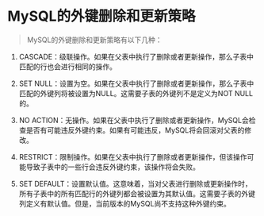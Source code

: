 # MySQL的外键删除和更新策略

> MySQL的外键删除和更新策略有以下几种：

1. CASCADE：级联操作。如果在父表中执行了删除或者更新操作，那么子表中匹配的行也会进行相同的操作。

2. SET NULL：设置为空。如果在父表中执行了删除或者更新操作，那么子表中匹配的外键列将被设置为NULL。这需要子表的外键列不是定义为NOT NULL的。

3. NO ACTION：无操作。如果在父表中执行了删除或者更新操作，MySQL会检查是否有可能违反外键约束。如果有可能违反，MySQL将会回滚对父表的修改。

4. RESTRICT：限制操作。如果在父表中执行了删除或者更新操作，但该操作可能导致子表中的一些行会违反外键约束，该操作将会失败。

5. SET DEFAULT：设置默认值。这意味着，当对父表进行删除或更新操作时，所有子表中的所有匹配行的外键列都会被设置为其默认值。这需要子表的外键列定义有默认值。但是，当前版本的MySQL尚不支持这种外键约束。